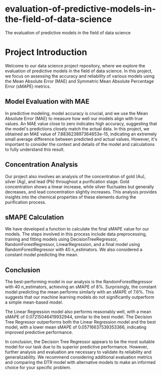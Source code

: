 # evaluation-of-predictive-models-in-the-field-of-data-science
The evaluation of predictive models in the field of data science
# Project Introduction

Welcome to our data science project repository, where we explore the evaluation of predictive models in the field of data science. In this project, we focus on assessing the accuracy and reliability of various models using the Mean Absolute Error (MAE) and Symmetric Mean Absolute Percentage Error (sMAPE) metrics.

## Model Evaluation with MAE

In predictive modeling, model accuracy is crucial, and we use the Mean Absolute Error (MAE) to measure how well our models align with true values. An MAE value close to zero indicates high accuracy, suggesting that the model's predictions closely match the actual data. In this project, we obtained an MAE value of 7.883623897364653e-15, indicating an extremely small average difference between predicted and actual values. However, it's important to consider the context and details of the model and calculations to fully understand this result.

## Concentration Analysis

Our project also involves an analysis of the concentration of gold (Au), silver (Ag), and lead (Pb) throughout a purification stage. Gold concentration shows a linear increase, while silver fluctuates but generally decreases, and lead concentration slightly increases. This analysis provides insights into the chemical properties of these elements during the purification process.

## sMAPE Calculation

We have developed a function to calculate the final sMAPE value for our models. The steps involved in this process include data preprocessing, training and fitting models using DecisionTreeRegressor, RandomForestRegressor, LinearRegression, and a final model using RandomForestRegressor with 40 n_estimators. We also considered a constant model predicting the mean.

## Conclusion

The best-performing model in our analysis is the RandomForestRegressor with 40 n_estimators, achieving an sMAPE of 8%. Surprisingly, the constant model predicting the mean performs similarly with an sMAPE of 7.6%. This suggests that our machine learning models do not significantly outperform a simple mean-based model.

The Linear Regression model also performs reasonably well, with a mean sMAPE of 0.07215046419932944, similar to the best model. The Decision Tree Regressor outperforms both the Linear Regression model and the best model, with a lower mean sMAPE of 0.05716637539353366, indicating improved predictive performance.

In conclusion, the Decision Tree Regressor appears to be the most suitable model for our task due to its superior predictive performance. However, further analysis and evaluation are necessary to validate its reliability and generalizability. We recommend considering additional evaluation metrics and comparing the DTR model with alternative models to make an informed choice for your specific problem.

